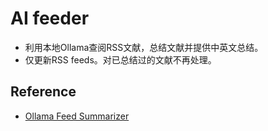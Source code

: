 # AI feeder
- 利用本地Ollama查阅RSS文献，总结文献并提供中英文总结。
- 仅更新RSS feeds。对已总结过的文献不再处理。

## Reference
- [Ollama Feed Summarizer](https://github.com/rb81/ollama-feed-summarizer?tab=MIT-1-ov-file)

